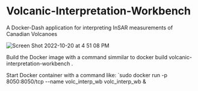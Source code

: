 # Volcanic-Interpretation-Workbench
A Docker-Dash application for interpreting InSAR measurements of Canadian Volcanoes


![Screen Shot 2022-10-20 at 4 51 08 PM](https://user-images.githubusercontent.com/7228960/197080323-7af37762-6fbe-4de7-92aa-845d6bc3e65e.png)


Build the Docker image with a command simmilar to
docker build volcanic-interpretation-workbench .

Start Docker container with a command like:
`sudo docker run -p 8050:8050/tcp --name volc_interp_wb volc_interp_wb &

